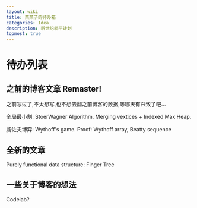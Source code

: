 ```yaml
---
layout: wiki
title: 菜菜子的待办箱
categories: Idea
description: 新世纪躺平计划
topmost: true
---
```


# 待办列表

## 之前的博客文章 Remaster!

之前写过了,不太想写,也不想去翻之前博客的数据,等哪天有兴致了吧...

全局最小割: StoerWagner Algorithm. Merging vextices + Indexed Max Heap.

威佐夫博弈: Wythoff's game. Proof: Wythoff array, Beatty sequence

## 全新的文章

Purely functional data structure: Finger Tree

## 一些关于博客的想法

Codelab?

